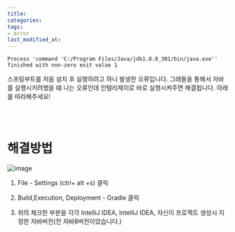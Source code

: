 ```yaml
---
title: 
categories:
tags:
- error
last_modified_at:
---
```


```
Process 'command 'C:/Program Files/Java/jdk1.8.0_301/bin/java.exe'' finished with non-zero exit value 1
```

스프링부트를 처음 설치 후 실행하려고 하니 발생한 오류입니다. 그래들을 통해서 자바를 실행시키려했을 떄 나는 오류인데 인텔리제이로 바로 실행시켜주면 해결됩니다. 
아래를 따라해주세요!

<br/><br/>
# 해결방법

![image](https://user-images.githubusercontent.com/79133602/137718799-c9c366cc-7b92-4f51-a336-0148b9393731.png)

1. File - Settings (ctrl+ alt +s) 클릭
 
2. Build,Execution, Deployment - Gradle 클릭

3. 위의 체크한 부분을 각각 IntelliJ IDEA, IntelliJ IDEA, 자신이 프로젝트 생성시 지정한 자바버전(전 자바8버전이었습니다.)
